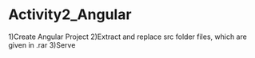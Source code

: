 # Activity2_Angular
1)Create Angular Project
2)Extract and replace src folder files, which are given in .rar
3)Serve
